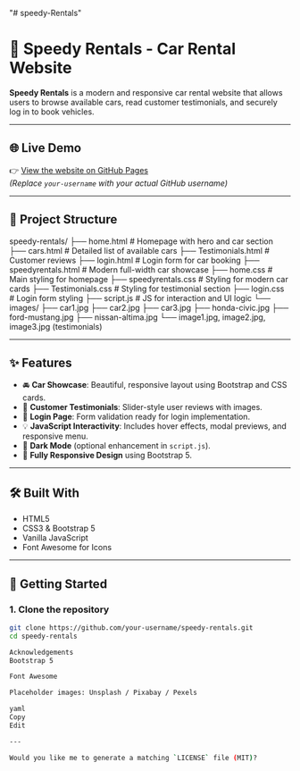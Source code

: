 "# speedy-Rentals" 

# 🚗 Speedy Rentals - Car Rental Website

**Speedy Rentals** is a modern and responsive car rental website that allows users to browse available cars, read customer testimonials, and securely log in to book vehicles.

---

## 🌐 Live Demo

👉 [View the website on GitHub Pages](https://Dudekularajesh.github.io/speedy-rentals/)  
*(Replace `your-username` with your actual GitHub username)*

---

## 📁 Project Structure


speedy-rentals/
├── home.html # Homepage with hero and car section
├── cars.html # Detailed list of available cars
├── Testimonials.html # Customer reviews
├── login.html # Login form for car booking
├── speedyrentals.html # Modern full-width car showcase
├── home.css # Main styling for homepage
├── speedyrentals.css # Styling for modern car cards
├── Testimonials.css # Styling for testimonial section
├── login.css # Login form styling
├── script.js # JS for interaction and UI logic
└── images/
├── car1.jpg
├── car2.jpg
├── car3.jpg
├── honda-civic.jpg
├── ford-mustang.jpg
├── nissan-altima.jpg
└── image1.jpg, image2.jpg, image3.jpg (testimonials)


---

## ✨ Features

- 🚘 **Car Showcase**: Beautiful, responsive layout using Bootstrap and CSS cards.
- 🧾 **Customer Testimonials**: Slider-style user reviews with images.
- 🔐 **Login Page**: Form validation ready for login implementation.
- 💡 **JavaScript Interactivity**: Includes hover effects, modal previews, and responsive menu.
- 🌙 **Dark Mode** (optional enhancement in `script.js`).
- 📱 **Fully Responsive Design** using Bootstrap 5.

---

## 🛠 Built With

- HTML5
- CSS3 & Bootstrap 5
- Vanilla JavaScript
- Font Awesome for Icons

---

## 🚀 Getting Started

### 1. Clone the repository
```bash
git clone https://github.com/your-username/speedy-rentals.git
cd speedy-rentals

Acknowledgements
Bootstrap 5

Font Awesome

Placeholder images: Unsplash / Pixabay / Pexels

yaml
Copy
Edit

---

Would you like me to generate a matching `LICENSE` file (MIT)?
